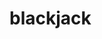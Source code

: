 # blackjack


<!-- 
1. Define constants 
    1.1. Create card values
    1.2. Card suits
    1.3. Card numbers/symbols

2. Define variables
    2.1. Player chip balance
    2.2. Player card value (ARRAY)
    2.3. Dealer card value (ARRAY)
    2.4. Winner/Tie(push)
        2.4.1. Determine winner or tie
        2.4.2. update player chip balance
    2.5. Deck (will be updated after cards are played)
    2.6. discards 

3. Store elements
    3.1. Chips bet
    3.2. Cards delt
    3.3. cards left
    3.4. chip balance

4. Initializing
    4.1. Shuffle cards
        4.1.1 Deal cards from cards left
    4.2. Inisialize table
        4.2.1. Show  cards (dealer and player)
        4.2.2. Show starting chips
        4.2.3. show bet button
    4.3. wait for click from user

5. Handle player interaction
    ADD BLACKJACK SCENARIO
    
    5.1. Handle bet
        5.1.1. store chips bet
        5.1.2. store remaining balance
    5.2. Show/Handle Hit/Stay
        5.2.1. Deal new card and add to player total
        5.2.2. if hit: 
            bust -> lose ()
            !bust -> add total and ask hit/stay again 
        5.2.3. if stay initiate computer turn
    <5.2.a. Handle Double Down> Only availible(button visible if player total <= 11)
        5.2.a.1. if DD
            5.2.a.1.1. bet *= 2
            5.2.a.1.2. only one more card is drawn and added to player total
    <5.2.b. Handle split> visible if player card 1 = player card 2
        5.2.b.1. if split
            5.2.b.1.1. bet *= 2
            5.2.b.1.2. split hands (DD is still an option)

    5.3. Computer/dealers turn  
        5.3.1. if card total <= 16 HIT
        5.3.2. if 17 > DCT > 21 stay
    5.4. Determine winner/push
        5.4.1. if player bust, winner = false, return
        5.4.2. else if dealer bust or player value > dealer value
            5.4.2.1. chip balance = chip balance + (bet *2) 
            <>
        5.4.3. else if player total = dealer total
            5.4.3.1. chip balance = chip balance
    5.5. if deck = 0, take cards from discards, shuffle and set = to deck
    5.6. game over 
        5.6.1. balance show deal again button
        5.6.2. balance = $1000 Great job, grab your chips and run
        5.6.3. !balance Sorry youre out of chips

6. Handle Replay 
    6.1. reset chips
    6.2. reset board
    6.3. reset shuffle deck
        

-->











